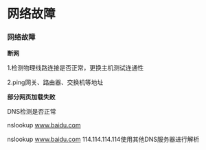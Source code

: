 # 网络故障

### 网络故障

**断网**

1.检测物理线路连接是否正常，更换主机测试连通性

2.ping网关、路由器、交换机等地址

**部分网页加载失败**

DNS检测是否正常

nslookup www.baidu.com

nslookup www.baidu.com 114.114.114.114使用其他DNS服务器进行解析
